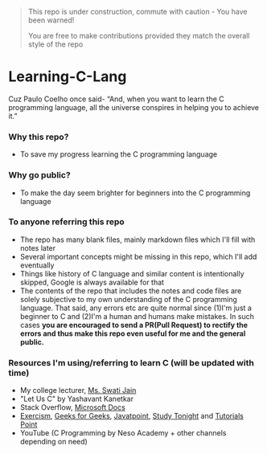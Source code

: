> This repo is under construction, commute with caution - You have been warned! <br>
> 
> You are free to make contributions provided they match the overall style of the repo

# Learning-C-Lang
Cuz Paulo Coelho once said- “And, when you want to learn the C programming language, all the universe conspires in helping you to achieve it.”

### Why this repo?
- To save my progress learning the C programming language

### Why go public?
- To make the day seem brighter for beginners into the C programming language

### To anyone referring this repo
- The repo has many blank files, mainly markdown files which I'll fill with notes later
- Several important concepts might be missing in this repo, which I'll add eventually
- Things like history of C language and similar content is intentionally skipped, Google is always available for that
- The contents of the repo that includes the notes and code files are solely subjective to my own understanding of the C programming language. That said, any errors etc are quite normal since (1)I'm just a beginner to C and (2)I'm a human and humans make mistakes. In such cases **you are encouraged to send a PR(Pull Request) to rectify the errors and thus make this repo even useful for me and the general public.**

### Resources I'm using/referring to learn C (will be updated with time)
- My college lecturer, [Ms. Swati Jain](https://vsit.vips.edu/swati-jain/)
- "Let Us C" by Yashavant Kanetkar
- Stack Overflow, [Microsoft Docs](https://docs.microsoft.com/en-us/cpp/c-language)
- [Exercism](https://exercism.org), [Geeks for Geeks](https://www.geeksforgeeks.org), [Javatpoint](https://www.javatpoint.com), [Study Tonight](https://www.studytonight.com/c/) and [Tutorials Point](https://www.tutorialspoint.com/cprogramming/)
- YouTube (C Programming by Neso Academy + other channels depending on need)
